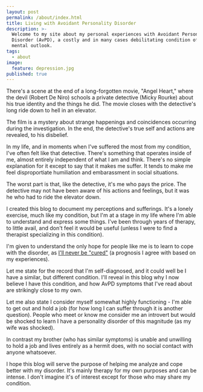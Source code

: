 ```yaml
---
layout: post
permalink: /about/index.html
title: Living with Avoidant Personality Disorder
description: >-
  Welcome to my site about my personal experiences with Avoidant Personality
  Disorder (AvPD), a costly and in many cases debilitating condition of one's
  mental outlook.
tags:
  - about
image:
  feature: depression.jpg
published: true
---
```


There's a scene at the end of a long-forgotten movie, "Angel Heart," where the devil (Robert De Niro) schools a private detective (Micky Rourke) about his true identity and the things he did. The movie closes with the detective's long ride down to hell in an elevator.

The film is a mystery about strange happenings and coincidences occurring during the investigation. In the end, the detective's true self and actions are revealed, to his disbelief.

In my life, and in moments when I've suffered the most from my condition, I've often felt like that detective. There's something that operates inside of me, almost entirely independent of what I am and think. There's no simple explanation for it except to say that it makes me suffer. It tends to make me feel disproportiate humiliation and embarassment in social situations.

The worst part is that, like the detective, it's me who pays the price. The detective may not have been aware of his actions and feelings, but it was he who had to ride the elevator down.

I created this blog to document my perceptions and sufferings. It's a lonely exercise, much like my condition, but I'm at a stage in my life where I'm able to understand and express some things. I've been through years of therapy, to little avail, and don't feel it would be useful (unless I were to find a therapist specializing in this condition).

I'm given to understand the only hope for people like me is to learn to cope with the disorder, as [I'll never be "cured"](https://en.wikipedia.org/wiki/Avoidant_personality_disorder) (a prognosis I agree with based on my experiences).

Let me state for the record that I'm self-diagnosed, and it could well be I have a similar, but different condition. I'll reveal in this blog why I now believe I have this condition, and how AvPD symptoms that I've read about are strikingly close to my own.

Let me also state I consider myself somewhat highly functioning - I'm able to get out and hold a job (for how long I can suffer through it is another question). People who meet or know me consider me an introvert but would be shocked to learn I have a personality disorder of this magnitude (as my wife was shocked).

In contrast my brother (who has similar symptoms) is unable and unwilling to hold a job and lives entirely as a hermit does, with no social contact with anyone whatsoever.

I hope this blog will serve the purpose of helping me analyze and cope better with my disorder. It's mainly therapy for my own purposes and can be intense. I don't imagine it's of interest except for those who may share my condition.
